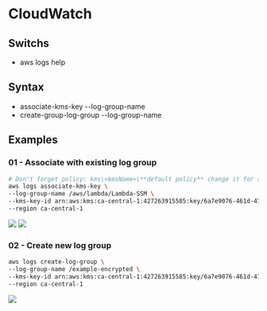 # CloudWatch

## Switchs
* aws logs help

## Syntax
* associate-kms-key --log-group-name <value>
* create-group-log-group --log-group-name <value>

## Examples
### 01 - Associate with existing log group
````bash
# Don't forget policy: kms\<kmsName>\**default policy** change it for allow
aws logs associate-kms-key \
--log-group-name /aws/lambda/Lambda-SSM \
--kms-key-id arn:aws:kms:ca-central-1:427263915585:key/6a7e9076-461d-47c7-992f-eed92365b0f7 \
--region ca-central-1
````
[<img src="https://i.imgur.com/ltaQxKi.png">](https://i.imgur.com/ltaQxKi.png)
[<img src="https://i.imgur.com/X8DKmcL.png">](https://i.imgur.com/X8DKmcL.png)

### 02 - Create new log group
````bash
aws logs create-log-group \
--log-group-name /example-encrypted \
--kms-key-id arn:aws:kms:ca-central-1:427263915585:key/6a7e9076-461d-47c7-992f-eed92365b0f7 \
--region ca-central-1
````
[<img src="https://i.imgur.com/B55CgqE.png">](https://i.imgur.com/B55CgqE.png)
